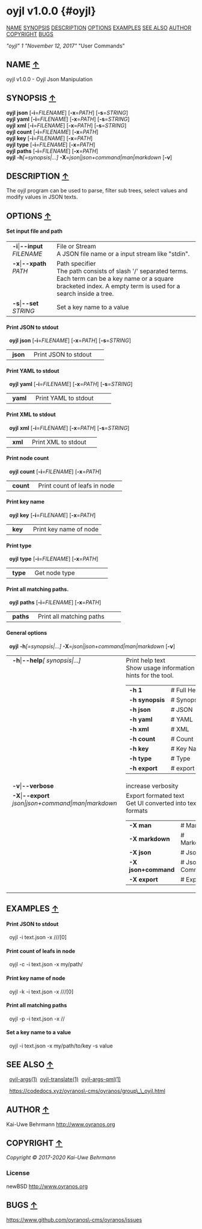 # oyjl v1.0.0 {#oyjl}
<a name="toc"></a>
[NAME](#name) [SYNOPSIS](#synopsis) [DESCRIPTION](#description) [OPTIONS](#options) [EXAMPLES](#examples) [SEE ALSO](#seealso) [AUTHOR](#author) [COPYRIGHT](#copyright) [BUGS](#bugs) 

*"oyjl"* *1* *"November 12, 2017"* "User Commands"

<h2>NAME <a href="#toc" name="name">&uarr;</a></h2>

oyjl v1.0.0 \- Oyjl Json Manipulation

<h2>SYNOPSIS <a href="#toc" name="synopsis">&uarr;</a></h2>

**oyjl** <strong>json</strong> [<strong>\-i</strong>=<em>FILENAME</em>] [<strong>\-x</strong>=<em>PATH</em>] [<strong>\-s</strong>=<em>STRING</em>]
<br />
**oyjl** <strong>yaml</strong> [<strong>\-i</strong>=<em>FILENAME</em>] [<strong>\-x</strong>=<em>PATH</em>] [<strong>\-s</strong>=<em>STRING</em>]
<br />
**oyjl** <strong>xml</strong> [<strong>\-i</strong>=<em>FILENAME</em>] [<strong>\-x</strong>=<em>PATH</em>] [<strong>\-s</strong>=<em>STRING</em>]
<br />
**oyjl** <strong>count</strong> [<strong>\-i</strong>=<em>FILENAME</em>] [<strong>\-x</strong>=<em>PATH</em>]
<br />
**oyjl** <strong>key</strong> [<strong>\-i</strong>=<em>FILENAME</em>] [<strong>\-x</strong>=<em>PATH</em>]
<br />
**oyjl** <strong>type</strong> [<strong>\-i</strong>=<em>FILENAME</em>] [<strong>\-x</strong>=<em>PATH</em>]
<br />
**oyjl** <strong>paths</strong> [<strong>\-i</strong>=<em>FILENAME</em>] [<strong>\-x</strong>=<em>PATH</em>]
<br />
**oyjl** <strong>\-h</strong><em>[=synopsis|...]</em> <strong>\-X</strong>=<em>json|json+command|man|markdown</em> [<strong>\-v</strong>]

<h2>DESCRIPTION <a href="#toc" name="description">&uarr;</a></h2>

The oyjl program can be used to parse, filter sub trees, select values and modify values in JSON texts.

<h2>OPTIONS <a href="#toc" name="options">&uarr;</a></h2>

#### Set input file and path

<table style='width:100%'>
 <tr><td style='padding-left:1em;padding-right:1em;vertical-align:top;width:25%'><strong>-i</strong>|<strong>--input</strong> <em>FILENAME</em></td> <td>File or Stream<br />A JSON file name or a input stream like "stdin". </tr>
 <tr><td style='padding-left:1em;padding-right:1em;vertical-align:top;width:25%'><strong>-x</strong>|<strong>--xpath</strong> <em>PATH</em></td> <td>Path specifier<br />The path consists of slash '/' separated terms. Each term can be a key name or a square bracketed index. A empty term is used for a search inside a tree. </tr>
 <tr><td style='padding-left:1em;padding-right:1em;vertical-align:top;width:25%'><strong>-s</strong>|<strong>--set</strong> <em>STRING</em></td> <td>Set a key name to a value </tr>
</table>

#### Print JSON to stdout
&nbsp;&nbsp;**oyjl** <strong>json</strong> [<strong>-i</strong>=<em>FILENAME</em>] [<strong>\-x</strong>=<em>PATH</em>] [<strong>\-s</strong>=<em>STRING</em>]

<table style='width:100%'>
 <tr><td style='padding-left:1em;padding-right:1em;vertical-align:top;width:25%'><strong>json</strong></td> <td>Print JSON to stdout</td> </tr>
</table>

#### Print YAML to stdout
&nbsp;&nbsp;**oyjl** <strong>yaml</strong> [<strong>-i</strong>=<em>FILENAME</em>] [<strong>\-x</strong>=<em>PATH</em>] [<strong>\-s</strong>=<em>STRING</em>]

<table style='width:100%'>
 <tr><td style='padding-left:1em;padding-right:1em;vertical-align:top;width:25%'><strong>yaml</strong></td> <td>Print YAML to stdout</td> </tr>
</table>

#### Print XML to stdout
&nbsp;&nbsp;**oyjl** <strong>xml</strong> [<strong>-i</strong>=<em>FILENAME</em>] [<strong>\-x</strong>=<em>PATH</em>] [<strong>\-s</strong>=<em>STRING</em>]

<table style='width:100%'>
 <tr><td style='padding-left:1em;padding-right:1em;vertical-align:top;width:25%'><strong>xml</strong></td> <td>Print XML to stdout</td> </tr>
</table>

#### Print node count
&nbsp;&nbsp;**oyjl** <strong>count</strong> [<strong>-i</strong>=<em>FILENAME</em>] [<strong>\-x</strong>=<em>PATH</em>]

<table style='width:100%'>
 <tr><td style='padding-left:1em;padding-right:1em;vertical-align:top;width:25%'><strong>count</strong></td> <td>Print count of leafs in node</td> </tr>
</table>

#### Print key name
&nbsp;&nbsp;**oyjl** <strong>key</strong> [<strong>-i</strong>=<em>FILENAME</em>] [<strong>\-x</strong>=<em>PATH</em>]

<table style='width:100%'>
 <tr><td style='padding-left:1em;padding-right:1em;vertical-align:top;width:25%'><strong>key</strong></td> <td>Print key name of node</td> </tr>
</table>

#### Print type
&nbsp;&nbsp;**oyjl** <strong>type</strong> [<strong>-i</strong>=<em>FILENAME</em>] [<strong>\-x</strong>=<em>PATH</em>]

<table style='width:100%'>
 <tr><td style='padding-left:1em;padding-right:1em;vertical-align:top;width:25%'><strong>type</strong></td> <td>Get node type</td> </tr>
</table>

#### Print all matching paths.
&nbsp;&nbsp;**oyjl** <strong>paths</strong> [<strong>-i</strong>=<em>FILENAME</em>] [<strong>\-x</strong>=<em>PATH</em>]

<table style='width:100%'>
 <tr><td style='padding-left:1em;padding-right:1em;vertical-align:top;width:25%'><strong>paths</strong></td> <td>Print all matching paths</td> </tr>
</table>

#### General options
&nbsp;&nbsp;**oyjl** <strong>-h</strong><em>[=synopsis|...]</em> <strong>\-X</strong>=<em>json|json+command|man|markdown</em> [<strong>\-v</strong>]

<table style='width:100%'>
 <tr><td style='padding-left:1em;padding-right:1em;vertical-align:top;width:25%'><strong>-h</strong>|<strong>--help</strong><em>[ synopsis|...]</em></td> <td>Print help text<br />Show usage information and hints for the tool.
  <table>
   <tr><td style='padding-left:0.5em'><strong>-h 1</strong></td><td># Full Help</td></tr>
   <tr><td style='padding-left:0.5em'><strong>-h synopsis</strong></td><td># Synopsis</td></tr>
   <tr><td style='padding-left:0.5em'><strong>-h json</strong></td><td># JSON</td></tr>
   <tr><td style='padding-left:0.5em'><strong>-h yaml</strong></td><td># YAML</td></tr>
   <tr><td style='padding-left:0.5em'><strong>-h xml</strong></td><td># XML</td></tr>
   <tr><td style='padding-left:0.5em'><strong>-h count</strong></td><td># Count</td></tr>
   <tr><td style='padding-left:0.5em'><strong>-h key</strong></td><td># Key Name</td></tr>
   <tr><td style='padding-left:0.5em'><strong>-h type</strong></td><td># Type</td></tr>
   <tr><td style='padding-left:0.5em'><strong>-h export</strong></td><td># export</td></tr>
  </table>
  </td>
 </tr>
 <tr><td style='padding-left:1em;padding-right:1em;vertical-align:top;width:25%'><strong>-v</strong>|<strong>--verbose</strong></td> <td>increase verbosity</td> </tr>
 <tr><td style='padding-left:1em;padding-right:1em;vertical-align:top;width:25%'><strong>-X</strong>|<strong>--export</strong> <em>json|json+command|man|markdown</em></td> <td>Export formated text<br />Get UI converted into text formats
  <table>
   <tr><td style='padding-left:0.5em'><strong>-X man</strong></td><td># Man</td></tr>
   <tr><td style='padding-left:0.5em'><strong>-X markdown</strong></td><td># Markdown</td></tr>
   <tr><td style='padding-left:0.5em'><strong>-X json</strong></td><td># Json</td></tr>
   <tr><td style='padding-left:0.5em'><strong>-X json+command</strong></td><td># Json + Command</td></tr>
   <tr><td style='padding-left:0.5em'><strong>-X export</strong></td><td># Export</td></tr>
  </table>
  </td>
 </tr>
</table>


<h2>EXAMPLES <a href="#toc" name="examples">&uarr;</a></h2>

#### Print JSON to stdout
&nbsp;&nbsp;oyjl -i text.json \-x ///[0]
#### Print count of leafs in node
&nbsp;&nbsp;oyjl \-c \-i text.json \-x my/path/
#### Print key name of node
&nbsp;&nbsp;oyjl \-k \-i text.json \-x ///[0]
#### Print all matching paths
&nbsp;&nbsp;oyjl \-p \-i text.json \-x //
#### Set a key name to a value
&nbsp;&nbsp;oyjl \-i text.json \-x my/path/to/key \-s value

<h2>SEE ALSO <a href="#toc" name="seealso">&uarr;</a></h2>

&nbsp;&nbsp;[oyjl\-args](oyjlargs.html)<a href="oyjlargs.md">(1)</a>&nbsp;&nbsp;[oyjl\-translate](oyjltranslate.html)<a href="oyjltranslate.md">(1)</a>&nbsp;&nbsp;[oyjl\-args\-qml](oyjlargsqml.html)<a href="oyjlargsqml.md">(1)</a>

&nbsp;&nbsp;<a href="https://codedocs.xyz/oyranos-cms/oyranos/group__oyjl.html">https://codedocs.xyz/oyranos\-cms/oyranos/group\_\_oyjl.html</a>

<h2>AUTHOR <a href="#toc" name="author">&uarr;</a></h2>

Kai\-Uwe Behrmann http://www.oyranos.org

<h2>COPYRIGHT <a href="#toc" name="copyright">&uarr;</a></h2>

*Copyright © 2017\-2020 Kai\-Uwe Behrmann*


<a name="license"></a>
### License
newBSD <a href="http://www.oyranos.org">http://www.oyranos.org</a>

<h2>BUGS <a href="#toc" name="bugs">&uarr;</a></h2>

<a href="https://www.github.com/oyranos-cms/oyranos/issues">https://www.github.com/oyranos\-cms/oyranos/issues</a>

